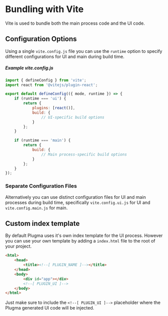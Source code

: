 # Bundling with Vite

Vite is used to bundle both the main process code and the UI code.

## Configuration Options

Using a single `vite.config.js` file you can use the `runtime` option to specify different configurations for UI and main during build time.

##### Example vite.config.js

```js
import { defineConfig } from 'vite';
import react from '@vitejs/plugin-react';

export default defineConfig(({ mode, runtime }) => {
	if (runtime === 'ui') {
		return {
			plugins: [react()],
			build: {
				// UI-specific build options
			}
		};
	}

	if (runtime === 'main') {
		return {
			build: {
				// Main process-specific build options
			}
		};
	}
});
```

### Separate Configuration Files

Alternatively you can use distinct configuration files for UI and main processes during build time, specifically `vite.config.ui.js` for UI and `vite.config.main.js` for main.

## Custom index template

By default Plugma uses it's own index template for the UI process. However you can use your own template by adding a `index.html` file to the root of your project.

```html
<html>
	<head>
		<title><!--[ PLUGIN_NAME ]--></title>
	</head>
	<body>
		<div id="app"></div>
		<!--[ PLUGIN_UI ]-->
	</body>
</html>
```

Just make sure to include the `<!--[ PLUGIN_UI ]-->` placeholder where the Plugma generated UI code will be injected.
